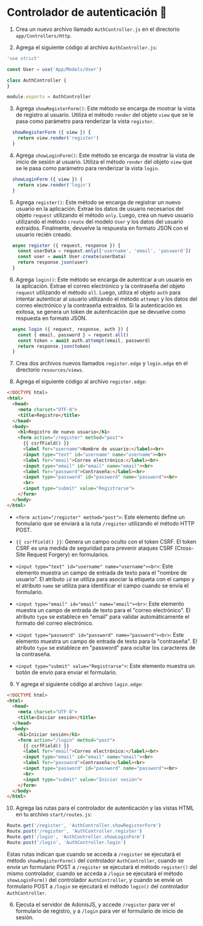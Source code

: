 # Controlador de autenticación 🔐

1. Crea un nuevo archivo llamado `AuthController.js` en el directorio `app/Controllers/Http`.

2. Agrega el siguiente código al archivo `AuthController.js`:

```javascript
'use strict'

const User = use('App/Models/User')

class AuthController {
}

module.exports = AuthController
```

3. Agrega `showRegisterForm()`: Este método se encarga de mostrar la vista de registro al usuario. Utiliza el método `render` del objeto `view` que se le pasa como parámetro para renderizar la vista `register`.

```javascript
  showRegisterForm ({ view }) {
    return view.render('register')
  }
```

4. Agrega `showLoginForm()`: Este método se encarga de mostrar la vista de inicio de sesión al usuario. Utiliza el método `render` del objeto `view` que se le pasa como parámetro para renderizar la vista `login`.

```javascript
  showLoginForm ({ view }) {
    return view.render('login')
  }
```

5. Agrega `register()`: Este método se encarga de registrar un nuevo usuario en la aplicación. Extrae los datos de usuario necesarios del objeto `request` utilizando el método `only`. Luego, crea un nuevo usuario utilizando el método `create` del modelo `User` y los datos del usuario extraídos. Finalmente, devuelve la respuesta en formato JSON con el usuario recién creado.

```javascript
  async register ({ request, response }) {
    const userData = request.only(['username', 'email', 'password'])
    const user = await User.create(userData)
    return response.json(user)
  }
```

6. Agrega `login()`: Este método se encarga de autenticar a un usuario en la aplicación. Extrae el correo electrónico y la contraseña del objeto `request` utilizando el método `all`. Luego, utiliza el objeto `auth` para intentar autenticar al usuario utilizando el método `attempt` y los datos del correo electrónico y la contraseña extraídos. Si la autenticación es exitosa, se genera un token de autenticación que se devuelve como respuesta en formato JSON.

```javascript
  async login ({ request, response, auth }) {
    const { email, password } = request.all()
    const token = await auth.attempt(email, password)
    return response.json(token)
  }
```

7. Crea dos archivos nuevos llamados `register.edge` y `login.edge` en el directorio `resources/views`.

8. Agrega el siguiente código al archivo `register.edge`:

```html
<!DOCTYPE html>
<html>
  <head>
    <meta charset="UTF-8">
    <title>Registro</title>
  </head>
  <body>
    <h1>Registro de nuevo usuario</h1>
    <form action="/register" method="post">
      {{ csrfField() }}
      <label for="username">Nombre de usuario:</label><br>
      <input type="text" id="username" name="username"><br>
      <label for="email">Correo electrónico:</label><br>
      <input type="email" id="email" name="email"><br>
      <label for="password">Contraseña:</label><br>
      <input type="password" id="password" name="password"><br>
      <br>
      <input type="submit" value="Registrarse">
    </form>
  </body>
</html>
```

* `<form action="/register" method="post">`: Este elemento define un formulario que se enviará a la ruta `/register` utilizando el método HTTP POST.

* `{{ csrfField() }}`: Genera un campo oculto con el token CSRF. El token CSRF es una medida de seguridad para prevenir ataques CSRF (Cross-Site Request Forgery) en formularios.

* `<input type="text" id="username" name="username"><br>`: Este elemento muestra un campo de entrada de texto para el "nombre de usuario". El atributo `id` se utiliza para asociar la etiqueta con el campo y el atributo `name` se utiliza para identificar el campo cuando se envía el formulario.

* `<input type="email" id="email" name="email"><br>`: Este elemento muestra un campo de entrada de texto para el "correo electrónico". El atributo `type` se establece en "email" para validar automáticamente el formato del correo electrónico.

* `<input type="password" id="password" name="password"><br>`: Este elemento muestra un campo de entrada de texto para la "contraseña". El atributo `type` se establece en "password" para ocultar los caracteres de la contraseña.

* `<input type="submit" value="Registrarse">`: Este elemento muestra un botón de envío para enviar el formulario.

9. Y agrega el siguiente código al archivo `login.edge`:

```html
<!DOCTYPE html>
<html>
  <head>
    <meta charset="UTF-8">
    <title>Iniciar sesión</title>
  </head>
  <body>
    <h1>Iniciar sesión</h1>
    <form action="/login" method="post">
      {{ csrfField() }}
      <label for="email">Correo electrónico:</label><br>
      <input type="email" id="email" name="email"><br>
      <label for="password">Contraseña:</label><br>
      <input type="password" id="password" name="password"><br>
      <br>
      <input type="submit" value="Iniciar sesión">
    </form>
  </body>
</html>
```

10. Agrega las rutas para el controlador de autenticación y las vistas HTML en tu archivo `start/routes.js`:

```javascript
Route.get('/register', 'AuthController.showRegisterForm')
Route.post('/register', 'AuthController.register')
Route.get('/login', 'AuthController.showLoginForm')
Route.post('/login', 'AuthController.login')
```

Estas rutas indican que cuando se acceda a `/register` se ejecutará el método `showRegisterForm()` del controlador `AuthController`, cuando se envíe un formulario POST a `/register` se ejecutará el método `register()` del mismo controlador, cuando se acceda a `/login` se ejecutará el método `showLoginForm()` del controlador `AuthController`, y cuando se envíe un formulario POST a `/login` se ejecutará el método `login()` del controlador `AuthController`.

6. Ejecuta el servidor de AdonisJS, y accede `/register` para ver el formulario de registro, y a `/login` para ver el formulario de inicio de sesión.